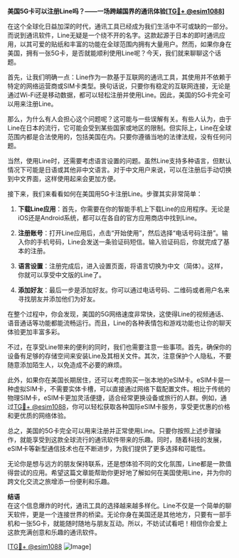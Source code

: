 **美国5G卡可以注册Line吗？——一场跨越国界的通讯体验[[TG💪+ @esim1088](https://t.me/s/esim1088)]**

在这个全球化日益加深的时代，通讯工具已经成为我们生活中不可或缺的一部分。而说到通讯软件，Line无疑是一个绕不开的名字。这款起源于日本的即时通讯应用，以其可爱的贴纸和丰富的功能在全球范围内拥有大量用户。然而，如果你身在美国，拥有一张5G卡，是否就能顺利使用Line呢？今天，我们就来聊聊这个话题。

首先，让我们明确一点：Line作为一款基于互联网的通讯工具，其使用并不依赖于特定的网络运营商或SIM卡类型。换句话说，只要你有稳定的互联网连接，无论是通过Wi-Fi还是移动数据，都可以轻松注册并使用Line。因此，美国的5G卡完全可以用来注册Line。

那么，为什么有人会担心这个问题呢？这可能与一些误解有关。有些人认为，由于Line在日本的流行，它可能会受到某些国家或地区的限制。但实际上，Line在全球范围内都是合法使用的，包括美国在内。只要你遵循当地的法律法规，没有任何问题。

当然，使用Line时，还需要考虑语言设置的问题。虽然Line支持多种语言，但默认情况下可能是日语或其他非中文语言。对于中文用户来说，可以在注册后手动切换到中文界面，这样使用起来会更加方便。

接下来，我们来看看如何在美国用5G卡注册Line。步骤其实非常简单：

1. **下载Line应用**：首先，你需要在你的智能手机上下载Line的应用程序。无论是iOS还是Android系统，都可以在各自的官方应用商店中找到Line。

2. **注册账号**：打开Line应用后，点击“开始使用”，然后选择“电话号码注册”。输入你的手机号码，Line会发送一条验证码短信。输入验证码后，你就完成了基本的注册。

3. **语言设置**：注册完成后，进入设置页面，将语言切换为中文（简体）。这样，你就可以享受中文版的Line了。

4. **添加好友**：最后一步是添加好友。你可以通过电话号码、二维码或者用户名来寻找朋友并添加他们为好友。

在整个过程中，你会发现，美国的5G网络速度非常快，这使得Line的视频通话、语音通话等功能都能流畅运行。而且，Line的各种表情包和游戏功能也让你的聊天体验更加丰富多彩。

不过，在享受Line带来的便利的同时，我们也需要注意一些事项。首先，确保你的设备有足够的存储空间来安装Line及其相关文件。其次，注意保护个人隐私，不要随意添加陌生人，以免造成不必要的麻烦。

此外，如果你在美国长期居住，还可以考虑购买一张本地的eSIM卡。eSIM卡是一种虚拟SIM卡，不需要实体卡槽，可以直接通过网络下载配置文件。相比于传统的物理SIM卡，eSIM卡更加灵活便捷，适合经常更换设备或旅行的人群。例如，通过[TG💪+ @esim1088](https://t.me/s/esim1088)，你可以轻松获取各种国际eSIM卡服务，享受更优惠的价格和更优质的网络体验。

总之，美国的5G卡完全可以用来注册并正常使用Line。只要你按照上述步骤操作，就能享受到这款全球流行的通讯软件带来的乐趣。同时，随着科技的发展，eSIM卡等新型通信技术也在不断进步，为我们提供了更多选择和可能性。

无论你是想与远方的朋友保持联系，还是想体验不同的文化氛围，Line都是一款值得尝试的应用。希望这篇文章能帮助你更好地了解如何在美国使用Line，并为你的跨文化交流之旅增添一份便利和乐趣。

**结语**  
在这个信息爆炸的时代，通讯工具的选择越来越多样化。Line不仅是一个简单的聊天软件，更是一个连接世界的桥梁。无论你身在美国还是其他地方，只要有一部手机和一张5G卡，就能随时随地与朋友互动。所以，不妨试试看吧！相信你会爱上这款充满创意和乐趣的通讯软件。

[[TG💪+ @esim1088](https://t.me/s/esim1088) ![Image](https://i.postimg.cc/4NQfJmqS/Snipaste-2025-05-13-00-14-12.png)]